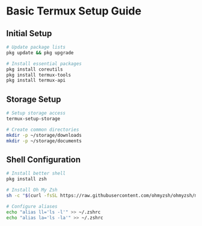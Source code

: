 # Basic Termux Setup Guide

## Initial Setup
```sh
# Update package lists
pkg update && pkg upgrade

# Install essential packages
pkg install coreutils
pkg install termux-tools
pkg install termux-api
```

## Storage Setup
```sh
# Setup storage access
termux-setup-storage

# Create common directories
mkdir -p ~/storage/downloads
mkdir -p ~/storage/documents
```

## Shell Configuration
```sh
# Install better shell
pkg install zsh

# Install Oh My Zsh
sh -c "$(curl -fsSL https://raw.githubusercontent.com/ohmyzsh/ohmyzsh/master/tools/install.sh)"

# Configure aliases
echo "alias ll='ls -l'" >> ~/.zshrc
echo "alias la='ls -la'" >> ~/.zshrc
```
